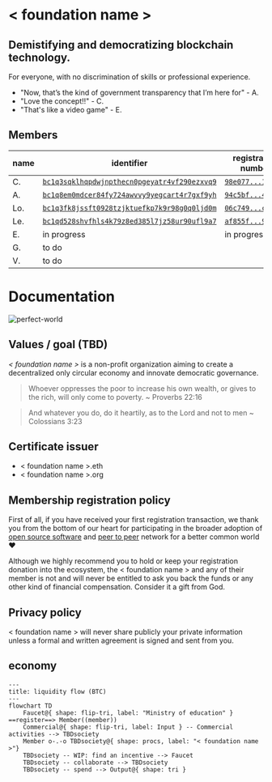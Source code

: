 # < foundation name >

## Demistifying and democratizing blockchain technology.

For everyone, with no discrimination of skills or professional experience.

- "Now, that’s the kind of government transparency that I’m here for" - A.
- "Love the concept!!" - C.
- "That's like a video game" - E.

## Members

| name | identifier | registration number | certificate |
|------|------------|---------------------|-------------|
| C. | [`bc1q3sqklhqpdwjnpthecn0pgeyatr4vf290ezxvq9`](https://mempool.space/address/bc1q3sqklhqpdwjnpthecn0pgeyatr4vf290ezxvq9) | [`98e077...1c84ac`](https://mempool.space/tx/98e07795a8ca6452088ba64c2de4802c2c16ee733b6718da5a8a436ed31c84ac) | passed |
| A. | [`bc1q8em0mdcer84fy724awvvy9yegcart4r7gxf9yh`](https://mempool.space/address/bc1q8em0mdcer84fy724awvvy9yegcart4r7gxf9yh) | [`94c5bf...442515`](https://mempool.space/tx/94c5bf1f0373c0cc4924c454719ca0a89728697d160cca05fa79fc12e9442515) | passed |
| Lo. | [`bc1q3fk8jssft0928tzjktuefkp7k9r98g0q0ljd0m`](https://mempool.space/address/bc1q3fk8jssft0928tzjktuefkp7k9r98g0q0ljd0m) | [`06c749...c1b6cf`](https://mempool.space/tx/06c74924a411095ec6072f17005209daf05cf66eb87bce0d8c0c8201fac1b6cf) | to renew |
| Le. | [`bc1qd528shvfhls4k79z8ed385l7jz58ur90ufl9a7`](https://mempool.space/address/bc1qd528shvfhls4k79z8ed385l7jz58ur90ufl9a7) | [`af855f...97153f`](https://mempool.space/tx/af855f8dcaad737e05365733b89995c7ffd6ab75f46021ff2b4f5b318297153f) | to renew |
| E. | in progress | in progress | none
| G. | to do | | |
| V. | to do | | |

# Documentation

![perfect-world](https://github.com/user-attachments/assets/e30e84b8-5544-4301-a9fc-6da89f09e088)

## Values / goal (TBD)

*< foundation name >* is a non-profit organization aiming to create a decentralized only circular economy and innovate democratic governance.

> Whoever oppresses the poor to increase his own wealth, or gives to the rich, will only come to poverty. ~ Proverbs 22:16

> And whatever you do, do it heartily, as to the Lord and not to men ~ Colossians 3:23

## Certificate issuer

- < foundation name >.eth
- < foundation name >.org

## Membership registration policy

First of all, if you have received your first registration transaction, we thank you from the bottom of our heart for participating in the broader adoption of [open source software](https://en.wikipedia.org/wiki/Open_source) and [peer to peer](https://en.wikipedia.org/wiki/Peer-to-peer) network for a better common world ❤️

Although we highly recommend you to hold or keep your registration donation into the ecosystem, the < foundation name > and any of their member is not and will never be entitled to ask you back the funds or any other kind of financial compensation. Consider it a gift from God.

## Privacy policy

< foundation name > will never share publicly your private information unless a formal and written agreement is signed and sent from you.

## economy

```mermaid
---
title: liquidity flow (BTC)
---
flowchart TD
    Faucet@{ shape: flip-tri, label: "Ministry of education" } ==register==> Member((member))
    Commercial@{ shape: flip-tri, label: Input } -- Commercial activities --> TBDsociety
    Member o-.-o TBDsociety@{ shape: procs, label: "< foundation name >"}
    TBDsociety -- WIP: find an incentive --> Faucet
    TBDsociety -- collaborate --> TBDsociety
    TBDsociety -- spend --> Output@{ shape: tri }
```
